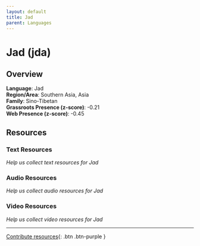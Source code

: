 ```yaml
---
layout: default
title: Jad
parent: Languages
---
```


# Jad (jda)

## Overview

**Language**: Jad  
**Region/Area**: Southern Asia, Asia  
**Family**: Sino-Tibetan  
**Grassroots Presence (z-score)**: -0.21  
**Web Presence (z-score)**: -0.45  

## Resources

### Text Resources
*Help us collect text resources for Jad*

### Audio Resources
*Help us collect audio resources for Jad*

### Video Resources
*Help us collect video resources for Jad*

---

[Contribute resources](https://forms.office.com/e/1SfLJx3u1r){: .btn .btn-purple }
